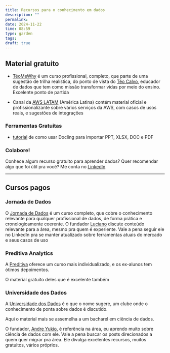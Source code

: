 ```yaml
---
title: Recursos para o conhecimento em dados
description: ""
permalink: 
date: 2024-11-22
time: 08:59
type: garden
tags: 
draft: true
---
```


## Material gratuito

* [TéoMeWhy](https://teomewhy.org/courses) é um curso profissional, completo, que parte de uma sugestão de trilha realística, do ponto de vista do [Téo Calvo](https://www.linkedin.com/in/teocalvo/), educador de dados que tem como missão transformar vidas por meio do ensino. Excelente ponto de partida

* Canal da [AWS LATAM](https://www.youtube.com/@AmazonWebServicesLatinAmerica) (América Latina) contém material oficial e profissionalizante sobre vários serviços da AWS, com casos de usos reais, e sugestões de integrações


### Ferramentas Gratuitas

* [tutorial](https://www.linkedin.com/posts/yuri-sugano-a55304153_pdf-pra-markdown-em-5-linhas-de-c%C3%B3digo-activity-7264360217008631808-DexI?utm_source=share&utm_medium=member_desktop) de como usar Docling para importar PPT, XLSX, DOC e PDF 

### Colabore!

Conhece algum recurso gratuito para aprender dados? Quer recomendar algo que foi útil pra você? Me conta no [LinkedIn](https://www.linkedin.com/in/yuri-sugano-a55304153/)

---

## Cursos pagos


### Jornada de Dados

O [Jornada de Dados](https://suajornadadedados.com.br/)  é um curso completo, que cobre o conhecimento relevante para qualquer profissional de dados, de forma prática e cronologicamente coerente. O fundador [Luciano](https://www.linkedin.com/in/lucianovasconcelosf/) discute conteúdo relevante para a área, mesmo pra quem é experiente. Vale a pena seguir ele no LinkedIn pra se manter atualizado sobre ferramentas atuais do mercado e seus casos de uso
  
### Preditiva Analytics

A [Preditiva](https://www.preditiva.ai/) oferece um curso mais individualizado, e os ex-alunos tem ótimos depoimentos. 

O material gratuito deles que é excelente também  


### Universidade dos Dados  

A [Universidade dos Dados](https://www.universidadedosdados.com/) é o que o nome sugere, um clube onde o conhecimento de ponta sobre dados é discutido. 

Aqui o material mais se assemelha a um bacharel em ciência de dados. 

O fundador, [Andre Yukio](https://www.linkedin.com/in/ACoAAAiRU0kBR7SZFh6V5CpPTQNUE3SWPC1FzPw/), é referência na área, eu aprendo muito sobre ciência de dados com ele. Vale a pena buscar os posts direcionados a quem quer migrar pra área. Ele divulga excelentes recursos, muitos gratuitos, vários próprios. 


